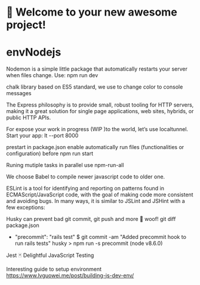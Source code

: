# 🚀 Welcome to your new awesome project!
# envNodejs
Nodemon is a simple little package that automatically restarts your server when files change.
Use:  npm run dev

chalk library based on ES5 standard, we use to change color to console messages

The Express philosophy is to provide small, robust tooling for HTTP servers, making it a great solution for single page applications, web sites, hybrids, or public HTTP APIs.

For expose your work in progress (WIP )to the world, let’s use localtunnel.
Start your app: lt --port 8000

prestart in package.json enable  automatically run files (functionalities or configuration) before npm run start

Runing mutiple tasks in parallel use npm-run-all

We choose Babel to compile newer javascript code to older one.

ESLint is a tool for identifying and reporting on patterns found in ECMAScript/JavaScript code, with the goal of making code more consistent and avoiding bugs. In many ways, it is similar to JSLint and JSHint with a few exceptions:

Husky can prevent bad git commit, git push and more 🐶 woof!
git diff package.json
+    "precommit": "rails test"
$ git commit -am "Added precommit hook to run rails tests"
  husky > npm run -s precommit (node v8.6.0)

Jest 🃏 Delightful JavaScript Testing


Interesting guide to setup environment
https://www.lvguowei.me/post/building-js-dev-env/


